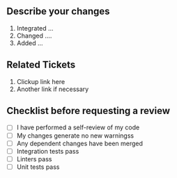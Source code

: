 ## Describe your changes
<!--- Describe your changes in detail -->
1. Integrated ...
2. Changed ....
3. Added ...

## Related Tickets
<!--- Please link to the issue(s) here: -->
1. Clickup link here
2. Another link if necessary 

## Checklist before requesting a review
- [ ] I have performed a self-review of my code
- [ ] My changes generate no new warningss
- [ ] Any dependent changes have been merged
- [ ] Integration tests pass
- [ ] Linters pass
- [ ] Unit tests pass
